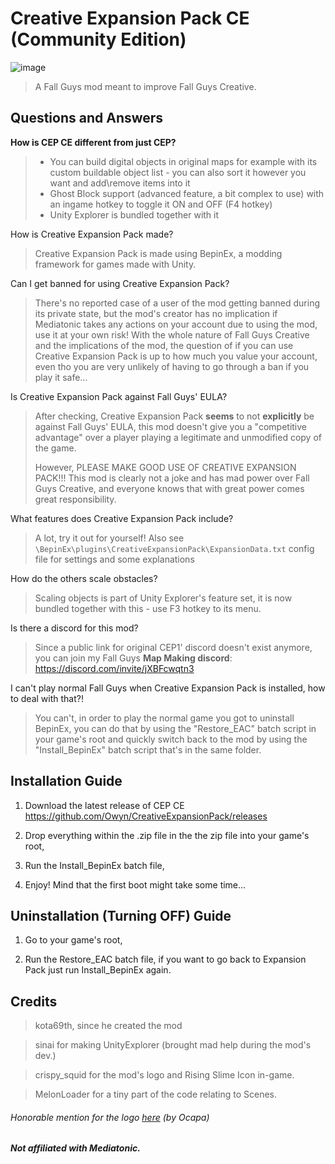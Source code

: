 # Creative Expansion Pack CE (Community Edition)

![image](https://github.com/kota69th/CreativeExpansionPack/assets/104696918/44440c15-26de-4a5d-bab6-451845ef5f71)
> A Fall Guys mod meant to improve Fall Guys Creative.


## Questions and Answers

**How is CEP CE different from just CEP?**

> - You can build digital objects in original maps for example with its custom buildable object list - you can also sort it however you want and add\remove items into it
> - Ghost Block support (advanced feature, a bit complex to use) with an ingame hotkey to toggle it ON and OFF (F4 hotkey)
> - Unity Explorer is bundled together with it

How is Creative Expansion Pack made?
> Creative Expansion Pack is made using BepinEx, a modding framework for games made with Unity.

Can I get banned for using Creative Expansion Pack?
> There's no reported case of a user of the mod getting banned during its private state, but the mod's creator has no implication if Mediatonic takes any actions on your account due to using the mod, use it at your own risk! With the whole nature of Fall Guys Creative and the implications of the mod, the question of if you can use Creative Expansion Pack is up to how much you value your account, even tho you are very unlikely of having to go through a ban if you play it safe...

Is Creative Expansion Pack against Fall Guys' EULA?
> After checking, Creative Expansion Pack **seems** to not **explicitly** be against Fall Guys' EULA, this mod doesn't give you a "competitive advantage" over a player playing a legitimate and unmodified copy of the game.‎
>
> However, PLEASE MAKE GOOD USE OF CREATIVE EXPANSION PACK!!! This mod is clearly not a joke and has mad power over Fall Guys Creative, and everyone knows that with great power comes great responsibility.

What features does Creative Expansion Pack include?
> A lot, try it out for yourself! Also see `\BepinEx\plugins\CreativeExpansionPack\ExpansionData.txt` config file for settings and some explanations

How do the others scale obstacles?
> Scaling objects is part of Unity Explorer's feature set, it is now bundled together with this - use F3 hotkey to its menu.

Is there a discord for this mod?
> Since a public link for original CEP1' discord doesn't exist anymore, you can join my Fall Guys **Map Making discord**: https://discord.com/invite/jXBFcwqtn3 

I can't play normal Fall Guys when Creative Expansion Pack is installed, how to deal with that?!
> You can't, in order to play the normal game you got to uninstall BepinEx, you can do that by using the "Restore_EAC" batch script in your game's root and quickly switch back to the mod by using the "Install_BepinEx" batch script that's in the same folder.

## Installation Guide 

 1. Download the latest release of CEP CE https://github.com/Owyn/CreativeExpansionPack/releases 
 
 2. Drop everything within the .zip file in the the zip file into your game's root,
 
 3. Run the Install_BepinEx batch file,
 
 4. Enjoy! Mind that the first boot might take some time...

## Uninstallation (Turning OFF) Guide 

1. Go to your game's root,

2. Run the Restore_EAC batch file, if you want to go back to Expansion Pack just run Install_BepinEx again.

## Credits
> kota69th, since he created the mod

> sinai for making UnityExplorer (brought mad help during the mod's dev.)

> crispy_squid for the mod's logo and Rising Slime Icon in-game.

> MelonLoader for a tiny part of the code relating to Scenes.

###### Honorable mention for the logo [here](https://pbs.twimg.com/media/F2jB2VDWYAAzmb1?format=png&name=small) (by Ocapa)
##
##### Not affiliated with Mediatonic.
